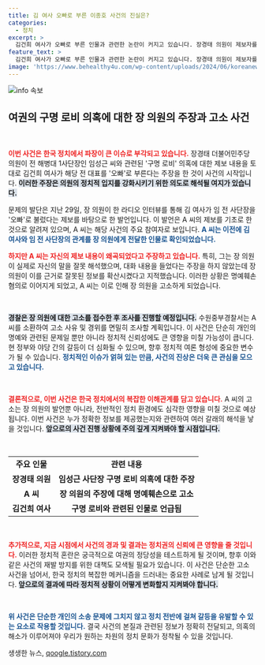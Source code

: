 ```yaml
---
title: 김 여사 오빠로 부른 이종호 사건의 진실은?
categories:
  - 정치
excerpt: >
  김건희 여사가 오빠로 부른 인물과 관련한 논란이 커지고 있습니다. 장경태 의원이 제보자를 고소당하며 명예훼손 혐의에 휘말렸고, 진실공방이 계속될 것으로 보입니다. 클릭해 자세한 이야기를 확인하세요!
feature_text: >
  김건희 여사가 오빠로 부른 인물과 관련한 논란이 커지고 있습니다. 장경태 의원이 제보자를 고소당하며 명예훼손 혐의에 휘말렸고, 진실공방이 계속될 것으로 보입니다. 클릭해 자세한 이야기를 확인하세요!
image: 'https://www.behealthy4u.com/wp-content/uploads/2024/06/koreanews.jpg'
---
```


<p><img src="https://www.behealthy4u.com/wp-content/uploads/2024/06/koreanews.jpg" alt="info 속보" /></p>

<h2 data-ke-size="size26">여권의 구명 로비 의혹에 대한 장 의원의 주장과 고소 사건</h2>

<p data-ke-size="size16">&nbsp;</p> 

<p><b><span style="color: #ee2323;">이번 사건은 한국 정치에서 파장이 큰 이슈로 부각되고 있습니다.</span></b> 장경태 더불어민주당 의원이 전 해병대 1사단장인 임성근 씨와 관련된 '구명 로비' 의혹에 대한 제보 내용을 토대로 김건희 여사가 해당 전 대표를 '오빠'로 부른다는 주장을 한 것이 사건의 시작입니다. <b><span style="background-color: #21538527;">이러한 주장은 의원의 정치적 입지를 강화시키기 위한 의도로 해석될 여지가 있습니다.</span></b> </p>

<p>문제의 발단은 지난 29일, 장 의원이 한 라디오 인터뷰를 통해 김 여사가 임 전 사단장을 '오빠'로 불렀다는 제보를 바탕으로 한 발언입니다. 이 발언은 A 씨의 제보를 기초로 한 것으로 알려져 있으며, A 씨는 해당 사건의 주요 참여자로 보입니다. <b><span style="color: #1a5490;">A 씨는 이전에 김 여사와 임 전 사단장의 관계를 장 의원에게 전달한 인물로 확인되었습니다.</span></b> </p>

<p><b><span style="color: #ee2323;">하지만 A 씨는 자신의 제보 내용이 왜곡되었다고 주장하고 있습니다.</span></b> 특히, 그는 장 의원이 실제로 자신의 말을 잘못 해석했으며, 대화 내용을 들었다는 주장을 하지 않았는데 장 의원이 이를 근거로 잘못된 정보를 확산시켰다고 지적했습니다. 이러한 상황은 명예훼손 혐의로 이어지게 되었고, A 씨는 이로 인해 장 의원을 고소하게 되었습니다. </p>

<p data-ke-size="size16">&nbsp;</p> 

<p><b><span style="background-color: #21538527;">경찰은 장 의원에 대한 고소를 접수한 후 조사를 진행할 예정입니다.</span></b> 수원중부경찰서는 A 씨를 소환하여 고소 사유 및 경위를 면밀히 조사할 계획입니다. 이 사건은 단순히 개인의 명예와 관련된 문제일 뿐만 아니라 정치적 신뢰성에도 큰 영향을 미칠 가능성이 큽니다. 현 정부와 야당 간의 갈등이 더 심화될 수 있으며, 향후 정치적 여론 형성에 중요한 변수가 될 수 있습니다. <b><span style="color: #1a5490;">정치적인 이슈가 얽혀 있는 만큼, 사건의 진상은 더욱 큰 관심을 모으고 있습니다.</span></b> </p>

<p data-ke-size="size16">&nbsp;</p> 

<p><b><span style="color: #ee2323;">결론적으로, 이번 사건은 한국 정치에서의 복잡한 이해관계를 담고 있습니다.</span></b> A 씨의 고소는 장 의원의 발언뿐 아니라, 전반적인 정치 환경에도 심각한 영향을 미칠 것으로 예상됩니다. 이번 사건은 누가 정확한 정보를 제공했는지와 관련하여 여러 갈래의 해석을 낳을 것입니다. <b><span style="background-color: #21538527;">앞으로의 사건 진행 상황에 주의 깊게 지켜봐야 할 시점입니다.</span></b> </p>

<p data-ke-size="size16">&nbsp;</p> 

<table style="width: 100%; border-collapse: collapse;">
    <tr>
        <td style="text-align: center; height: 17px;"><b>주요 인물</b></td>
        <td style="text-align: center; height: 17px;"><b>관련 내용</b></td>
    </tr>
    <tr>
        <td style="text-align: center; height: 17px;"><b>장경태 의원</b></td>
        <td style="text-align: center; height: 17px;"><b>임성근 사단장 구명 로비 의혹에 대한 주장</b></td>
    </tr>
    <tr>
        <td style="text-align: center; height: 17px;"><b>A 씨</b></td>
        <td style="text-align: center; height: 17px;"><b>장 의원의 주장에 대해 명예훼손으로 고소</b></td>
    </tr>
    <tr>
        <td style="text-align: center; height: 17px;"><b>김건희 여사</b></td>
        <td style="text-align: center; height: 17px;"><b>구명 로비와 관련된 인물로 언급됨</b></td>
    </tr>
</table>

<p data-ke-size="size16">&nbsp;</p> 

<p><b><span style="color: #ee2323;">추가적으로, 지금 시점에서 사건의 경과 및 결과는 정치권의 신뢰에 큰 영향을 줄 것입니다.</span></b> 이러한 정치적 혼란은 궁극적으로 여권의 정당성을 테스트하게 될 것이며, 향후 이와 같은 사건의 재발 방지를 위한 대책도 모색될 필요가 있습니다. 이 사건은 단순한 고소 사건을 넘어서, 한국 정치의 복잡한 메커니즘을 드러내는 중요한 사례로 남게 될 것입니다. <b><span style="background-color: #21538527;">앞으로의 결과에 따라 정치적 상황이 어떻게 변화할지 지켜봐야 합니다.</span></b></p>

<p data-ke-size="size16">&nbsp;</p> 

<p><b><span style="color: #1a5490;">위 사건은 단순한 개인의 소송 문제에 그치지 않고 정치 전반에 걸쳐 갈등을 유발할 수 있는 요소로 작용할 것입니다.</span></b> 결국 사건의 본질과 관련된 정보가 정확히 전달되고, 의혹의 해소가 이루어져야 우리가 원하는 차원의 정치 문화가 정착될 수 있을 것입니다.</p>
생생한 뉴스, <a href="https://qoogle.tistory.com" rel="dofollow">qoogle.tistory.com</a>


